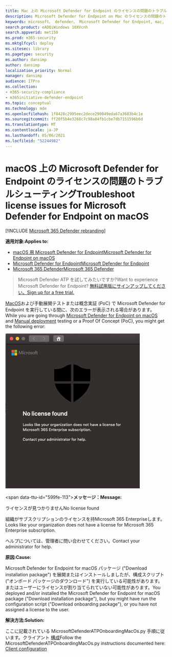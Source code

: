 ```yaml
---
title: Mac 上の Microsoft Defender for Endpoint のライセンスの問題のトラブルシューティング
description: Microsoft Defender for Endpoint on Mac のライセンスの問題のトラブルシューティングを行います。
keywords: microsoft、 defender、 Microsoft Defender for Endpoint, mac, performance
search.product: eADQiWindows 10XVcnh
search.appverid: met150
ms.prod: m365-security
ms.mktglfcycl: deploy
ms.sitesec: library
ms.pagetype: security
ms.author: dansimp
author: dansimp
localization_priority: Normal
manager: dansimp
audience: ITPro
ms.collection:
- m365-security-compliance
- m365initiative-defender-endpoint
ms.topic: conceptual
ms.technology: mde
ms.openlocfilehash: 1f8428c2995eec2dece290049eda67a3683b4c1e
ms.sourcegitcommit: ff20f5b4e3268c7c98a84fb1cbe7db7151596b6d
ms.translationtype: MT
ms.contentlocale: ja-JP
ms.lasthandoff: 05/06/2021
ms.locfileid: "52244982"
---
```

# <a name="troubleshoot-license-issues-for-microsoft-defender-for-endpoint-on-macos"></a><span data-ttu-id="599fe-104">macOS 上の Microsoft Defender for Endpoint のライセンスの問題のトラブルシューティング</span><span class="sxs-lookup"><span data-stu-id="599fe-104">Troubleshoot license issues for Microsoft Defender for Endpoint on macOS</span></span>

[!INCLUDE [Microsoft 365 Defender rebranding](../../includes/microsoft-defender.md)]


<span data-ttu-id="599fe-105">**適用対象:**</span><span class="sxs-lookup"><span data-stu-id="599fe-105">**Applies to:**</span></span>

- [<span data-ttu-id="599fe-106">macOS 用 Microsoft Defender for Endpoint</span><span class="sxs-lookup"><span data-stu-id="599fe-106">Microsoft Defender for Endpoint on macOS</span></span>](microsoft-defender-endpoint-mac.md)
- [<span data-ttu-id="599fe-107">Microsoft Defender for Endpoint</span><span class="sxs-lookup"><span data-stu-id="599fe-107">Microsoft Defender for Endpoint</span></span>](https://go.microsoft.com/fwlink/p/?linkid=2154037)
- [<span data-ttu-id="599fe-108">Microsoft 365 Defender</span><span class="sxs-lookup"><span data-stu-id="599fe-108">Microsoft 365 Defender</span></span>](https://go.microsoft.com/fwlink/?linkid=2118804)

> <span data-ttu-id="599fe-109">Microsoft Defender ATP を試してみたいですか?</span><span class="sxs-lookup"><span data-stu-id="599fe-109">Want to experience Microsoft Defender for Endpoint?</span></span> [<span data-ttu-id="599fe-110">無料試用版にサインアップしてください。</span><span class="sxs-lookup"><span data-stu-id="599fe-110">Sign up for a free trial.</span></span>](https://www.microsoft.com/microsoft-365/windows/microsoft-defender-atp?ocid=docs-wdatp-exposedapis-abovefoldlink)

<span data-ttu-id="599fe-111">[MacOS](microsoft-defender-endpoint-mac.md)および手動展開テストまたは概念実証 (PoC) で Microsoft Defender for Endpoint を実行している間に、次のエラーが表示される場合があります。 [](mac-install-manually.md)</span><span class="sxs-lookup"><span data-stu-id="599fe-111">While you are going through [Microsoft Defender for Endpoint on macOS](microsoft-defender-endpoint-mac.md) and [Manual deployment](mac-install-manually.md) testing or a Proof Of Concept (PoC), you might get the following error:</span></span>

![ライセンス エラーのイメージ](images/no-license-found.png)

<span data-ttu-id="599fe-113&quot;>**メッセージ：**</span><span class=&quot;sxs-lookup&quot;><span data-stu-id=&quot;599fe-113&quot;>**Message:**</span></span> 

<span data-ttu-id=&quot;599fe-114&quot;>ライセンスが見つかりません</span><span class=&quot;sxs-lookup&quot;><span data-stu-id=&quot;599fe-114&quot;>No license found</span></span>

<span data-ttu-id=&quot;599fe-115&quot;>組織がサブスクリプションのライセンスを持Microsoft 365 Enterpriseします。</span><span class=&quot;sxs-lookup&quot;><span data-stu-id=&quot;599fe-115&quot;>Looks like your organization does not have a license for Microsoft 365 Enterprise subscription.</span></span>

<span data-ttu-id=&quot;599fe-116&quot;>ヘルプについては、管理者に問い合わせてください。</span><span class=&quot;sxs-lookup&quot;><span data-stu-id=&quot;599fe-116&quot;>Contact your administrator for help.</span></span>

<span data-ttu-id=&quot;599fe-117&quot;>**原因:**</span><span class=&quot;sxs-lookup&quot;><span data-stu-id=&quot;599fe-117&quot;>**Cause:**</span></span> 

<span data-ttu-id=&quot;599fe-118&quot;>Microsoft Defender for Endpoint for macOS パッケージ (&quot;Download installation package") を展開またはインストールしましたが、構成スクリプト ("オンボード パッケージのダウンロード") を実行している可能性があります。またはユーザーにライセンスが割り当てられていない可能性があります。</span><span class="sxs-lookup"><span data-stu-id="599fe-118">You deployed and/or installed the Microsoft Defender for Endpoint for macOS package ("Download installation package"), but you might have run the configuration script ("Download onboarding package"), or you have not assigned a license to the user.</span></span>

<span data-ttu-id="599fe-119">**解決方法:**</span><span class="sxs-lookup"><span data-stu-id="599fe-119">**Solution:**</span></span>

<span data-ttu-id="599fe-120">ここに記載されている MicrosoftDefenderATPOnboardingMacOs.py 手順に従います。クライアント [構成](mac-install-manually.md#client-configuration)</span><span class="sxs-lookup"><span data-stu-id="599fe-120">Follow the MicrosoftDefenderATPOnboardingMacOs.py instructions documented here: [Client configuration](mac-install-manually.md#client-configuration)</span></span>
